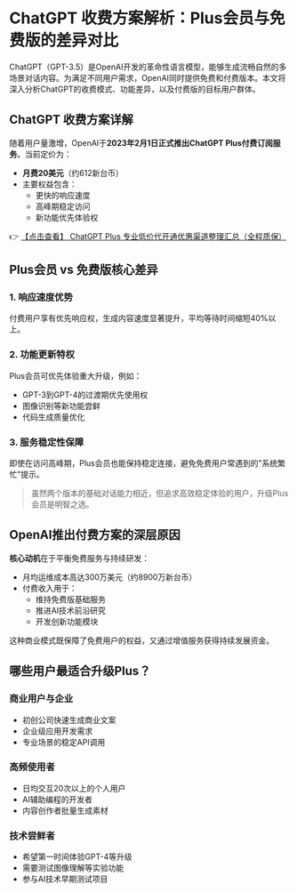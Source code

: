 # ChatGPT 收费方案解析：Plus会员与免费版的差异对比

ChatGPT（GPT-3.5）是OpenAI开发的革命性语言模型，能够生成流畅自然的多场景对话内容。为满足不同用户需求，OpenAI同时提供免费和付费版本。本文将深入分析ChatGPT的收费模式、功能差异，以及付费版的目标用户群体。

## ChatGPT 收费方案详解

随着用户量激增，OpenAI于**2023年2月1日正式推出ChatGPT Plus付费订阅服务**。当前定价为：
- **月费20美元**（约612新台币）
- 主要权益包含：
  - 更快的响应速度
  - 高峰期稳定访问
  - 新功能优先体验权

👉 [【点击查看】 ChatGPT Plus 专业低价代开通优惠渠道整理汇总（全程质保）](https://bit.ly/DaiKai)

## Plus会员 vs 免费版核心差异

### 1. 响应速度优势
付费用户享有优先响应权，生成内容速度显著提升，平均等待时间缩短40%以上。

### 2. 功能更新特权
Plus会员可优先体验重大升级，例如：
- GPT-3到GPT-4的过渡期优先使用权
- 图像识别等新功能尝鲜
- 代码生成质量优化

### 3. 服务稳定性保障
即使在访问高峰期，Plus会员也能保持稳定连接，避免免费用户常遇到的"系统繁忙"提示。

> 虽然两个版本的基础对话能力相近，但追求高效稳定体验的用户，升级Plus会员是明智之选。

## OpenAI推出付费方案的深层原因

**核心动机**在于平衡免费服务与持续研发：
- 月均运维成本高达300万美元（约8900万新台币）
- 付费收入用于：
  - 维持免费版基础服务
  - 推进AI技术前沿研究
  - 开发创新功能模块

这种商业模式既保障了免费用户的权益，又通过增值服务获得持续发展资金。

## 哪些用户最适合升级Plus？

### 商业用户与企业
- 初创公司快速生成商业文案
- 企业级应用开发需求
- 专业场景的稳定API调用

### 高频使用者
- 日均交互20次以上的个人用户
- AI辅助编程的开发者
- 内容创作者批量生成素材

### 技术尝鲜者
- 希望第一时间体验GPT-4等升级
- 需要测试图像理解等实验功能
- 参与AI技术早期测试项目